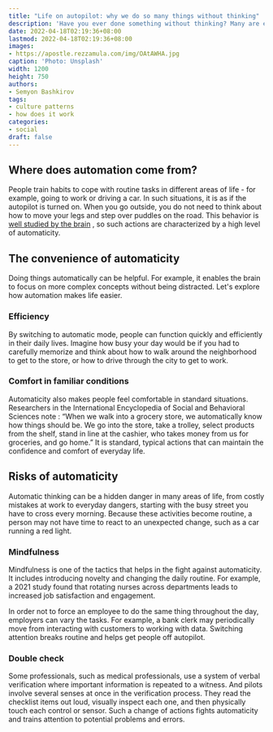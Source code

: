 ```yaml
---
title: "Life on autopilot: why we do so many things without thinking"
description: 'Have you ever done something without thinking? Many are engaged in routine activities with minimal cognitive effort. Psychologists call this "automaticity." Understanding how it affects life.'
date: 2022-04-18T02:19:36+08:00
lastmod: 2022-04-18T02:19:36+08:00
images:
- https://apostle.rezzamula.com/img/OAtAWHA.jpg
caption: 'Photo: Unsplash'
width: 1200
height: 750
authors:
- Semyon Bashkirov
tags:
- culture patterns
- how does it work
categories:
- social
draft: false
---
```


## Where does automation come from?

People train habits to cope with routine tasks in different areas of life - for example, going to work or driving a car. In such situations, it is as if the autopilot is turned on. When you go outside, you do not need to think about how to move your legs and step over puddles on the road. This behavior is [well studied by the brain](https://doi.org/10.3389/fnhum.2015.00246) , so such actions are characterized by a high level of automaticity.

## The convenience of automaticity
Doing things automatically can be helpful. For example, it enables the brain to focus on more complex concepts without being distracted. Let's explore how automation makes life easier.

### Efficiency
By switching to automatic mode, people can function quickly and efficiently in their daily lives. Imagine how busy your day would be if you had to carefully memorize and think about how to walk around the neighborhood to get to the store, or how to drive through the city to get to work.

### Comfort in familiar conditions
Automaticity also makes people feel comfortable in standard situations. Researchers in the International Encyclopedia of Social and Behavioral Sciences note : “When we walk into a grocery store, we automatically know how things should be. We go into the store, take a trolley, select products from the shelf, stand in line at the cashier, who takes money from us for groceries, and go home.” It is standard, typical actions that can maintain the confidence and comfort of everyday life.

## Risks of automaticity

Automatic thinking can be a hidden danger in many areas of life, from costly mistakes at work to everyday dangers, starting with the busy street you have to cross every morning. Because these activities become routine, a person may not have time to react to an unexpected change, such as a car running a red light.

###  Mindfulness

Mindfulness is one of the tactics that helps in the fight against automaticity. It includes introducing novelty and changing the daily routine. For example, a 2021 study found that rotating nurses across departments leads to increased job satisfaction and engagement.

In order not to force an employee to do the same thing throughout the day, employers can vary the tasks. For example, a bank clerk may periodically move from interacting with customers to working with data. Switching attention breaks routine and helps get people off autopilot.

### Double check

Some professionals, such as medical professionals, use a system of verbal verification where important information is repeated to a witness. And pilots involve several senses at once in the verification process. They read the checklist items out loud, visually inspect each one, and then physically touch each control or sensor. Such a change of actions fights automaticity and trains attention to potential problems and errors.